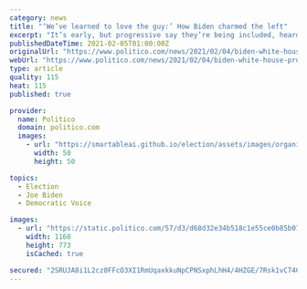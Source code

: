 ```yaml
---
category: news
title: "‘We’ve learned to love the guy:’ How Biden charmed the left"
excerpt: "It’s early, but progressive say they’re being included, heard and respected by the Biden White House. But rocky roads are still ahead."
publishedDateTime: 2021-02-05T01:00:00Z
originalUrl: "https://www.politico.com/news/2021/02/04/biden-white-house-progressives-466044"
webUrl: "https://www.politico.com/news/2021/02/04/biden-white-house-progressives-466044"
type: article
quality: 115
heat: 115
published: true

provider:
  name: Politico
  domain: politico.com
  images:
    - url: "https://smartableai.github.io/election/assets/images/organizations/politico.com-50x50.jpg"
      width: 50
      height: 50

topics:
  - Election
  - Joe Biden
  - Democratic Voice

images:
  - url: "https://static.politico.com/57/d3/d68d32e34b518c1e55ce0b85b078/20210204-sanders-biden-ap-773.jpg"
    width: 1160
    height: 773
    isCached: true

secured: "2SRUJA8i1L2cz0FFcO3XI1RmUqaxkkuNpCPNSxphLhH4/4HZGE/7Rsk1vC74C8bP8jYnwlHVdhA8CtI5jpr5t/gvaYC3Hx4i7fj+Xp3ch0FhfdobKCJsZLuySCSm8CDUYE0T6o2mw1hhRlbBAQs9TN5rekTJeeBQBq6JGrNckHYBxdzbEDBH+qlCuyqAVy3l99xsU3nE1UfpOQ2fbGKWvjOtIDNb6eRpZxLrHetkX/Uwmkq6C4x1JfDEBi/+QtWVNhDSuiPzRyAOouTDqK4OLtb66qGUenczrEoFUNd71y96CfGFktI/NgdlzvZUbWhm17q/FRiRCDJlf4v1CGnj1XY/e5WG3/4V8GgSIiF8vWM=;RW4CVkqGBZLBmIuzXW+LkA=="
---
```


